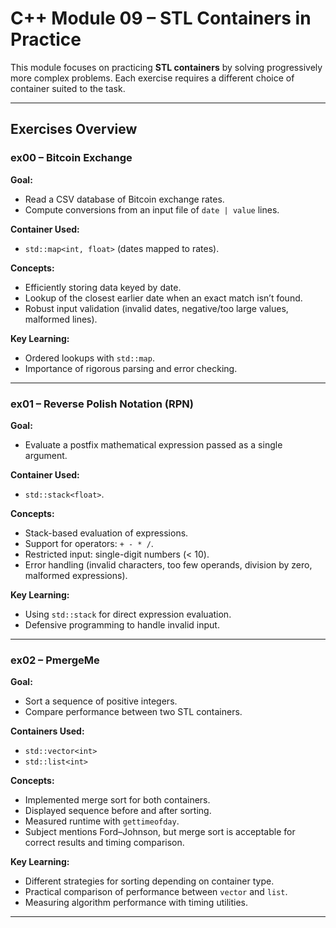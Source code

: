 # C++ Module 09 – STL Containers in Practice

This module focuses on practicing **STL containers** by solving progressively more complex problems.
Each exercise requires a different choice of container suited to the task.

---

## Exercises Overview

### **ex00 – Bitcoin Exchange**

**Goal:**

* Read a CSV database of Bitcoin exchange rates.
* Compute conversions from an input file of `date | value` lines.

**Container Used:**

* `std::map<int, float>` (dates mapped to rates).

**Concepts:**

* Efficiently storing data keyed by date.
* Lookup of the closest earlier date when an exact match isn’t found.
* Robust input validation (invalid dates, negative/too large values, malformed lines).

**Key Learning:**

* Ordered lookups with `std::map`.
* Importance of rigorous parsing and error checking.

---

### **ex01 – Reverse Polish Notation (RPN)**

**Goal:**

* Evaluate a postfix mathematical expression passed as a single argument.

**Container Used:**

* `std::stack<float>`.

**Concepts:**

* Stack-based evaluation of expressions.
* Support for operators: `+ - * /`.
* Restricted input: single-digit numbers (< 10).
* Error handling (invalid characters, too few operands, division by zero, malformed expressions).

**Key Learning:**

* Using `std::stack` for direct expression evaluation.
* Defensive programming to handle invalid input.

---

### **ex02 – PmergeMe**

**Goal:**

* Sort a sequence of positive integers.
* Compare performance between two STL containers.

**Containers Used:**

* `std::vector<int>`
* `std::list<int>`

**Concepts:**

* Implemented merge sort for both containers.
* Displayed sequence before and after sorting.
* Measured runtime with `gettimeofday`.
* Subject mentions Ford–Johnson, but merge sort is acceptable for correct results and timing comparison.

**Key Learning:**

* Different strategies for sorting depending on container type.
* Practical comparison of performance between `vector` and `list`.
* Measuring algorithm performance with timing utilities.

---




